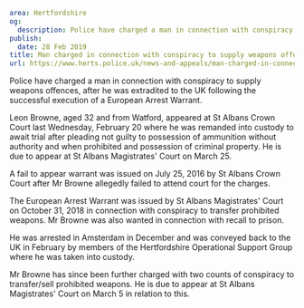 ```yaml
area: Hertfordshire
og:
  description: Police have charged a man in connection with conspiracy to supply weapons offences, after he was extradited to the UK following the successful execution of a European Arrest Warrant.
publish:
  date: 28 Feb 2019
title: Man charged in connection with conspiracy to supply weapons offences
url: https://www.herts.police.uk/news-and-appeals/man-charged-in-connection-with-conspiracy-to-supply-weapons-offences-md2621-watford
```

Police have charged a man in connection with conspiracy to supply weapons offences, after he was extradited to the UK following the successful execution of a European Arrest Warrant.

Leon Browne, aged 32 and from Watford, appeared at St Albans Crown Court last Wednesday, February 20 where he was remanded into custody to await trial after pleading not guilty to possession of ammunition without authority and when prohibited and possession of criminal property. He is due to appear at St Albans Magistrates' Court on March 25.

A fail to appear warrant was issued on July 25, 2016 by St Albans Crown Court after Mr Browne allegedly failed to attend court for the charges.

The European Arrest Warrant was issued by St Albans Magistrates' Court on October 31, 2018 in connection with conspiracy to transfer prohibited weapons. Mr Browne was also wanted in connection with recall to prison.

He was arrested in Amsterdam in December and was conveyed back to the UK in February by members of the Hertfordshire Operational Support Group where he was taken into custody.

Mr Browne has since been further charged with two counts of conspiracy to transfer/sell prohibited weapons. He is due to appear at St Albans Magistrates' Court on March 5 in relation to this.
